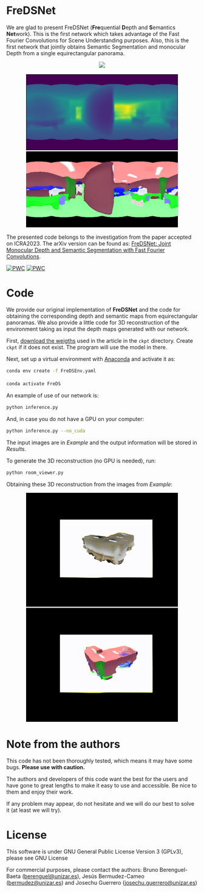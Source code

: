 # FreDSNet
We are glad to present FreDSNet (**Fre**quential **D**epth and **S**emantics **Net**work). This is the first network which takes advantage of the Fast Fourier Convolutions for Scene Understanding purposes. Also, this is the first network that jointly obtains Semantic Segmentation and monocular Depth  from a single equirectangular panorama.
<p align="center">
<img src='config/PanoRGB.png' width=450>
</p>
<p align="center">
<img src='config/PanoDep.png' width=400>
<img src='config/PanoSeg.png' width=400>
</p>

The presented code belongs to the investigation from the paper accepted on ICRA2023. The arXiv version can be found as: [FreDSNet: Joint Monocular Depth and Semantic Segmentation with Fast Fourier Convolutions](https://arxiv.org/abs/2210.01595).

[![PWC](https://img.shields.io/endpoint.svg?url=https://paperswithcode.com/badge/fredsnet-joint-monocular-depth-and-semantic/depth-estimation-on-stanford2d3d-panoramic)](https://paperswithcode.com/sota/depth-estimation-on-stanford2d3d-panoramic?p=fredsnet-joint-monocular-depth-and-semantic)
[![PWC](https://img.shields.io/endpoint.svg?url=https://paperswithcode.com/badge/fredsnet-joint-monocular-depth-and-semantic/semantic-segmentation-on-stanford2d3d-1)](https://paperswithcode.com/sota/semantic-segmentation-on-stanford2d3d-1?p=fredsnet-joint-monocular-depth-and-semantic)

# Code
We provide our original implementation of **FreDSNet** and the code for obtaining the corresponding depth and semantic maps from equirectangular panoramas. We also provide a little code for 3D reconstruction of the environment taking as input the depth maps generated with our network.

First, [download the weigths](https://drive.google.com/file/d/1m77CfwUGj6DlxRjheoO1sRxPdKewUbMK/view?usp=sharing) used in the article in the `ckpt` directory. Create `ckpt` if it does not exist. The program will use the model in there.

Next, set up a virtual environment with [Anaconda](https://anaconda.org) and activate it as:
```bash
conda env create -f FreDSEnv.yaml

conda activate FreDS
```

An example of use of our network is:
```bash
python inference.py 
```
And, in case you do not have a GPU on your computer:
```bash
python inference.py --no_cuda
```

The input images are in *Example* and the output information will be stored in *Results*.

To generate the 3D reconstruction (no GPU is needed), run:
```bash
python room_viewer.py 
```
Obtaining these 3D reconstruction from the images from *Example*:

<p align="center">
<img src='config/3D_rgb.gif' width=400>
<img src='config/3D_seg.gif' width=400>
</p>

# Note from the authors
This code has not been thoroughly tested, which means it may have some bugs. **Please use with caution.**

The authors and developers of this code want the best for the users and have gone to great lengths to make it easy to use and accessible. 
Be nice to them and enjoy their work.

If any problem may appear, do not hesitate and we will do our best to solve it (at least we will try).


# License
This software is under GNU General Public License Version 3 (GPLv3), please see GNU License

For commercial purposes, please contact the authors: Bruno Berenguel-Baeta (berenguel@unizar.es), Jesús Bermudez-Cameo (bermudez@unizar.es) and Josechu Guerrero (josechu.guerrero@unizar.es)
